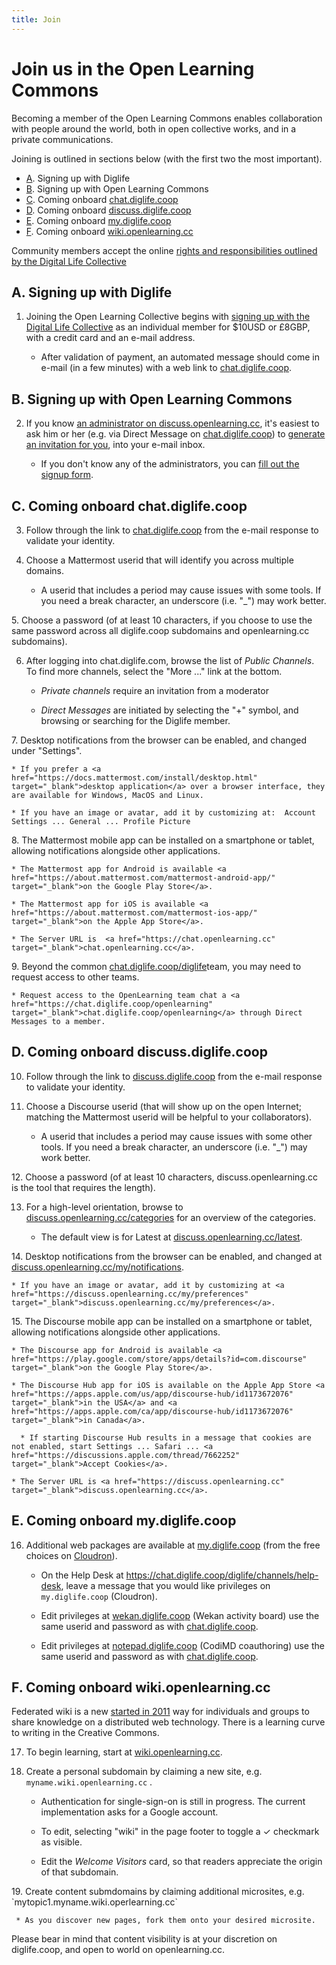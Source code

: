 ```yaml
---
title: Join
---
```


# Join us in the Open Learning Commons

Becoming a member of the Open Learning Commons enables collaboration with people around the world, both in open collective works, and in a private communications.  

Joining is outlined in sections below (with the first two the most important).

* [A](#A). Signing up with Diglife
* [B](#B). Signing up with Open Learning Commons
* [C](#C). Coming onboard <a href="https://chat.diglife.coop" target="_blank">chat.diglife.coop</a>
* [D](#D). Coming onboard <a href="https://discuss.diglife.coop" target="_blank">discuss.diglife.coop</a>
* [E](#E). Coming onboard <a href="https://my.diglife.coop" target="_blank">my.diglife.coop</a>
* [F](#F). Coming onboard <a href="https://wiki.openlearning.cc " target="_blank">wiki.openlearning.cc </a>

Community members accept the online <a href="https://diglife.com/rights-and-responsibilities/" target="_blank">rights and responsibilities outlined by the Digital Life Collective</a>

## <a name="A">A</a>. Signing up with Diglife

1. Joining the Open Learning Collective begins with <a href="https://diglife.com/join-us/" target="_blank">signing up with the Digital Life Collective</a> as an individual member for $10USD or £8GBP, with a credit card and an e-mail address.

   * After validation of payment, an automated message should come in e-mail (in a few minutes) with a web link to <a href="https://chat.diglife.coop" target="_blank">chat.diglife.coop</a>.

## <a name="B">B</a>.  Signing up with Open Learning Commons
2. If you know <a href="https://discuss.openlearning.cc/about" target="_blank">an administrator on discuss.openlearning.cc</a>, it's easiest to ask him or her (e.g. via Direct Message on <a href="https://chat.diglife.coop" target="_blank">chat.diglife.coop</a>) to [generate an invitation for you](http://discuss.openlearning.cc/my/invited), into your e-mail inbox.

   * If you don't know any of the administrators, you can <a href="https://discuss.openlearning.cc/signup" target="_blank">fill out the signup form</a>.

## <a name="C">C</a>. Coming onboard chat.diglife.coop

3. Follow through the link to <a href="https://chat.diglife.coop" target="_blank">chat.diglife.coop</a> from the e-mail response to validate your identity.

4. Choose a Mattermost userid that will identify you across multiple domains.

    * A userid that includes a period may cause issues with some tools.  If you need a break character, an underscore (i.e. "_") may work better.
<p></p>
5. Choose a password (of at least 10 characters, if you choose to use the same password across all diglife.coop subdomains and openlearning.cc subdomains).

6. After logging into chat.diglife.com, browse the list of *Public Channels*.  To find more channels, select the "More ..." link at the bottom.

    * *Private channels* require an invitation from a moderator
    
    * *Direct Messages* are initiated by selecting the "+" symbol, and browsing or searching for the Diglife member.
<p></p>
7. Desktop notifications from the browser can be enabled, and changed under "Settings".

    * If you prefer a <a href="https://docs.mattermost.com/install/desktop.html" target="_blank">desktop application</a> over a browser interface, they are available for Windows, MacOS and Linux.

    * If you have an image or avatar, add it by customizing at:  Account Settings ... General ... Profile Picture
<p></p>
8. The Mattermost mobile app can be installed on a smartphone or tablet, allowing notifications alongside other applications.

    * The Mattermost app for Android is available <a href="https://about.mattermost.com/mattermost-android-app/" target="_blank">on the Google Play Store</a>.

    * The Mattermost app for iOS is available <a href="https://about.mattermost.com/mattermost-ios-app/" target="_blank">on the Apple App Store</a>.

    * The Server URL is  <a href="https://chat.openlearning.cc" target="_blank">chat.openlearning.cc</a>.
<p></p>
9.  Beyond the common <a href="https://chat.diglife.coop/diglife" target="_blank">chat.diglife.coop/diglife</a>team, you may need to request access to other teams.

    * Request access to the OpenLearning team chat a <a href="https://chat.diglife.coop/openlearning" target="_blank">chat.diglife.coop/openlearning</a> through Direct Messages to a member.

## <a name="D">D</a>. Coming onboard discuss.diglife.coop

10.  Follow through the link to  <a href="https://discuss.diglife.coop" target="_blank">discuss.diglife.coop</a> from the e-mail response to validate your identity.

11. Choose a Discourse userid (that will show up on the open Internet; matching the Mattermost userid will be helpful to your collaborators).

    * A userid that includes a period may cause issues with some other tools.  If you need a break character, an underscore (i.e. "_") may work better.
<p></p>
12. Choose a password (of at least 10 characters, discuss.openlearning.cc is the tool that requires the length).

13. For a high-level orientation, browse to  <a href="https://discuss.openlearning.cc/categories" target="_blank">discuss.openlearning.cc/categories</a> for an overview of the categories.  

    *  The default view is for Latest at <a href="https://discuss.openlearning.cc/latest" target="_blank">discuss.openlearning.cc/latest</a>.
<p></p>
14. Desktop notifications from the browser can be enabled, and changed at <a href="https://discuss.openlearning.cc/my/notifications" target="_blank">discuss.openlearning.cc/my/notifications</a>.

    * If you have an image or avatar, add it by customizing at <a href="https://discuss.openlearning.cc/my/preferences" target="_blank">discuss.openlearning.cc/my/preferences</a>.
<p></p>
15. The Discourse mobile app can be installed on a smartphone or tablet, allowing notifications alongside other applications.

    * The Discourse app for Android is available <a href="https://play.google.com/store/apps/details?id=com.discourse" target="_blank">on the Google Play Store</a>.

    * The Discourse Hub app for iOS is available on the Apple App Store <a href="https://apps.apple.com/us/app/discourse-hub/id1173672076" target="_blank">in the USA</a> and <a href="https://apps.apple.com/ca/app/discourse-hub/id1173672076" target="_blank">in Canada</a>.
    
      * If starting Discourse Hub results in a message that cookies are not enabled, start Settings ... Safari ... <a href="https://discussions.apple.com/thread/7662252" target="_blank">Accept Cookies</a>.

    * The Server URL is <a href="https://discuss.openlearning.cc" target="_blank">discuss.openlearning.cc</a>.

## <a name="E">E</a>. Coming onboard my.diglife.coop

16. Additional web packages are available at <a href="https://my.diglife.coop" target="_blank">my.diglife.coop</a> (from the free choices on <a href="https://https://cloudron.io/store/index.html" target="_blank">Cloudron</a>).

    * On the Help Desk at https://chat.diglife.coop/diglife/channels/help-desk, leave a message that you would like privileges on `my.diglife.coop` (Cloudron).

    * Edit privileges at <a href="https://wekan.diglife.coop" target="_blank">wekan.diglife.coop</a> (Wekan activity board) use the same userid and password as with <a href="https://chat.diglife.coop" target="_blank">chat.diglife.coop</a>.

    * Edit privileges at <a href="https://notepad.diglife.coop" target="_blank">notepad.diglife.coop</a> (CodiMD coauthoring) use the same userid and password as with <a href="https://chat.diglife.coop" target="_blank">chat.diglife.coop</a>.

## <a name="F">F</a>. Coming onboard wiki.openlearning.cc

Federated wiki is a new <a href="http://found.ward.bay.wiki.org/view/wikis-first-commit" target="_blank">started in 2011</a> way for individuals and groups to  share knowledge on a distributed web technology.  There is a learning curve to writing in the Creative Commons.

17. To begin learning, start at <a href="https://wiki.openlearning.cc" target="_blank">wiki.openlearning.cc</a>.

18. Create a personal subdomain by claiming a new site, e.g. `myname.wiki.openlearning.cc` .

    * Authentication for single-sign-on is still in progress.  The current implementation asks for a Google account.
    
    * To edit, selecting "wiki" in the page footer to toggle a ✓ checkmark as visible.

    * Edit the *Welcome Visitors* card, so that readers appreciate the origin of that subdomain. 
<p></p>
19. Create content submdomains by claiming additional microsites, e.g. `mytopic1.myname.wiki.operlearning.cc`

     * As you discover new pages, fork them onto your desired microsite.
<p></p>

Please bear in mind that content visibility is at your discretion on diglife.coop, and open to world on openlearning.cc. 